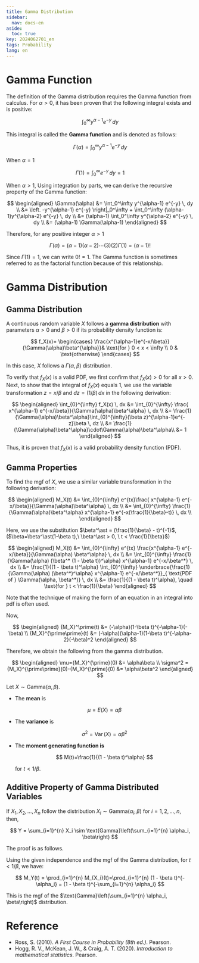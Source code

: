 ```yaml
---
title: Gamma Distribution
sidebar:
  nav: docs-en
aside:
  toc: true
key: 2024062701_en
tags: Probability
lang: en
---
```


# Gamma Function

The definition of the Gamma distribution requires the Gamma function from calculus. For $\alpha > 0$, it has been proven that the following integral exists and is positive:

$$
\int_{0}^{\infty}y^{\alpha-1}e^{-y} \, dy
$$

This integral is called the **Gamma function** and is denoted as follows:

$$
\Gamma(\alpha)=\int_{0}^{\infty}y^{\alpha-1}e^{-y} \, dy
$$

When $\alpha=1$

$$
\Gamma(1)=\int_{0}^{\infty}e^{-y} \, dy=1
$$

When $\alpha > 1$, Using integration by parts, we can derive the recursive property of the Gamma function:

$$
\begin{aligned}
\Gamma(\alpha) &= \int_0^\infty y^{\alpha-1} e^{-y} \, dy \\
&= \left. -y^{\alpha-1} e^{-y} \right|_0^\infty + \int_0^\infty (\alpha-1)y^{\alpha-2} e^{-y} \, dy \\
&= (\alpha-1) \int_0^\infty y^{\alpha-2} e^{-y} \, dy \\
&= (\alpha-1) \Gamma(\alpha-1)
\end{aligned}
$$

Therefore, for any positive integer $\alpha>1$

$$
\Gamma(\alpha)=(\alpha-1)(\alpha-2)\cdots(3)(2)\Gamma(1)=(\alpha-1)!
$$

Since $\Gamma(1) = 1$, we can write $0! = 1$. The Gamma function is sometimes referred to as the factorial function because of this relationship.



# Gamma Distribution

## Gamma Distribution

A continuous random variable $X$ follows a **gamma distribution** with parameters $\alpha>0$ and $\beta > 0$ if its probability density function is: 

$$
f_X(x)=
\begin{cases}
\frac{x^{\alpha-1}e^{-x/\beta}}{\Gamma(\alpha)\beta^{\alpha}}& \text{for } 0 < x < \infty \\
0 & \text{otherwise}
\end{cases}
$$

In this case, $X$ follows a $\Gamma(\alpha, \beta)$ distribution.

To verify that $f_X(x)$ is a valid PDF, we first confirm that $f_X(x) > 0$ for all $x > 0$. Next, to show that the integral of $f_X(x)$ equals 1, we use the variable transformation $z = x/\beta$ and $dz = (1/\beta) \, dx$ in the following derivation:

$$
\begin{aligned}
\int_{0}^{\infty} f_X(x) \, dx &= \int_{0}^{\infty} \frac{ x^{\alpha-1} e^{-x/\beta}}{\Gamma(\alpha)\beta^\alpha} \, dx \\
&= \frac{1}{\Gamma(\alpha)\beta^\alpha}\int_{0}^{\infty}(\beta z)^{\alpha-1}e^{-z}\beta \, dz \\
&= \frac{1}{\Gamma(\alpha)\beta^\alpha}\cdot\Gamma(\alpha)\beta^\alpha\\
&= 1
\end{aligned}
$$

Thus, it is proven that $f_X(x)$ is a valid probability density function (PDF).



## Gamma Properties

To find the mgf of $X$, we use a similar variable transformation in the following derivation:

$$
\begin{aligned}
M_X(t) &= \int_{0}^{\infty} e^{tx}\frac{ x^{\alpha-1} e^{-x/\beta}}{\Gamma(\alpha)\beta^\alpha} \, dx \\
&= \int_{0}^{\infty} \frac{1}{\Gamma(\alpha)\beta^\alpha} x^{\alpha-1} e^{-x(\frac{1}{\beta}-t)} \, dx \\
\end{aligned}
$$

Here, we use the substitution $\beta^\ast = (\frac{1}{\beta} - t)^{-1}$, ($\beta=\beta^\ast(1-\beta t),\  \beta^\ast > 0, \ t < \frac{1}{\beta}$)

$$
\begin{aligned} M_X(t) &= \int_{0}^{\infty} e^{tx} \frac{x^{\alpha-1} e^{-x/\beta}}{\Gamma(\alpha) \beta^\alpha} \, dx \\ &= \int_{0}^{\infty} \frac{1}{\Gamma(\alpha) (\beta^* (1 - \beta t))^\alpha} x^{\alpha-1} e^{-x/\beta^*} \, dx \\ &= \frac{1}{(1 - \beta t)^\alpha} \int_{0}^{\infty} \underbrace{\frac{1}{\Gamma(\alpha) (\beta^*)^\alpha} x^{\alpha-1} e^{-x/\beta^*}}_{ \text{PDF of } \Gamma(\alpha, \beta^*)} \, dx \\ &= \frac{1}{(1 - \beta t)^\alpha}, \quad \text{for } t < \frac{1}{\beta} \end{aligned}
$$

Note that the technique of making the form of an equation in an integral into pdf is often used.

Now,

$$
\begin{aligned}
{M_X}^\prime(t) &= (-\alpha)(1-\beta t)^{-\alpha-1}(-\beta) \\
{M_X}^{\prime\prime}(t) &= (-\alpha)(\alpha-1)(1-\beta t)^{-\alpha-2}(-\beta)^2
\end{aligned}
$$

Therefore, we obtain the following from the gamma distribution.

$$
\begin{aligned}
\mu={M_X}^{\prime}(0) &= \alpha\beta \\
\sigma^2 ={M_X}^{\prime\prime}(0)-{M_X}^{\prime}(0) &= \alpha\beta^2
\end{aligned}
$$

Let $X \sim \text{Gamma}(\alpha, \beta)$.

- The **mean** is  

  $$
  \mu = E(X) = \alpha\beta
  $$

- The **variance** is 

  $$
  \sigma^2 = \operatorname{Var}(X) = \alpha\beta^2
  $$

- The **moment generating function is** 

  $$
  M(t)=\frac{1}{(1 - \beta t)^\alpha}
  $$

  for $t <1/\beta$.

## Additive Property of Gamma Distributed Variables
If $X_1, X_2, \ldots, X_n$ follow the distribution $X_i \sim \text{Gamma}(\alpha_i, \beta)$ for $i=1,2,\ldots,n$, then,

$$
Y = \sum_{i=1}^{n} X_i \sim \text{Gamma}\left(\sum_{i=1}^{n} \alpha_i, \beta\right)
$$



The proof is as follows.

Using the given independence and the mgf of the Gamma distribution, for $t < 1/\beta$, we have:

$$
M_Y(t) =  \prod_{i=1}^{n} M_{X_i}(t)=\prod_{i=1}^{n} (1 - \beta t)^{-\alpha_i} = (1 - \beta t)^{-\sum_{i=1}^{n} \alpha_i}
$$

This is the mgf of the $\text{Gamma}\left(\sum_{i=1}^{n} \alpha_i, \beta\right)$ distribution.


#  Reference

* Ross, S. (2010). *A First Course in Probability (8th ed.)*. Pearson.
* Hogg, R. V., McKean, J. W., & Craig, A. T. (2020). *Introduction to mathematical statistics*. Pearson. 
